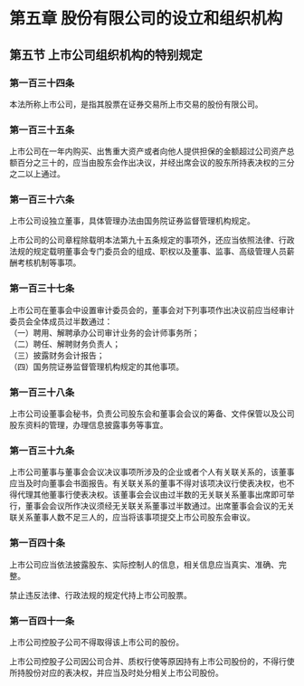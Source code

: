# 第五章 股份有限公司的设立和组织机构

## 第五节 上市公司组织机构的特别规定

### 第一百三十四条
本法所称上市公司，是指其股票在证券交易所上市交易的股份有限公司。

### 第一百三十五条
上市公司在一年内购买、出售重大资产或者向他人提供担保的金额超过公司资产总额百分之三十的，应当由股东会作出决议，并经出席会议的股东所持表决权的三分之二以上通过。

### 第一百三十六条
上市公司设独立董事，具体管理办法由国务院证券监督管理机构规定。

上市公司的公司章程除载明本法第九十五条规定的事项外，还应当依照法律、行政法规的规定载明董事会专门委员会的组成、职权以及董事、监事、高级管理人员薪酬考核机制等事项。

### 第一百三十七条
上市公司在董事会中设置审计委员会的，董事会对下列事项作出决议前应当经审计委员会全体成员过半数通过：              
（一）聘用、解聘承办公司审计业务的会计师事务所；              
（二）聘任、解聘财务负责人；              
（三）披露财务会计报告；              
（四）国务院证券监督管理机构规定的其他事项。              

### 第一百三十八条
上市公司设董事会秘书，负责公司股东会和董事会会议的筹备、文件保管以及公司股东资料的管理，办理信息披露事务等事宜。

### 第一百三十九条
上市公司董事与董事会会议决议事项所涉及的企业或者个人有关联关系的，该董事应当及时向董事会书面报告。有关联关系的董事不得对该项决议行使表决权，也不得代理其他董事行使表决权。该董事会会议由过半数的无关联关系董事出席即可举行，董事会会议所作决议须经无关联关系董事过半数通过。出席董事会会议的无关联关系董事人数不足三人的，应当将该事项提交上市公司股东会审议。

### 第一百四十条
上市公司应当依法披露股东、实际控制人的信息，相关信息应当真实、准确、完整。

禁止违反法律、行政法规的规定代持上市公司股票。

### 第一百四十一条
上市公司控股子公司不得取得该上市公司的股份。

上市公司控股子公司因公司合并、质权行使等原因持有上市公司股份的，不得行使所持股份对应的表决权，并应当及时处分相关上市公司股份。
